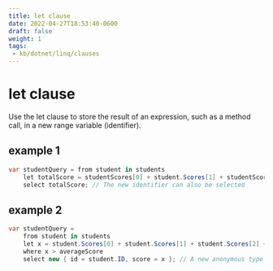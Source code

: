 ```yaml
---
title: let clause
date: 2022-04-27T18:53:40-0600
draft: false
weight: 1
tags:
 - kb/dotnet/linq/clauses
---
```


# let clause
Use the let clause to store the result of an expression, such as a method call, in a new range variable (identifier).

## example 1
```cs
var studentQuery = from student in students
    let totalScore = studentScores[0] + student.Scores[1] + studentScores[2] + student.Scores[3]
    select totalScore; // The new identifier can also be selected
```

## example 2
```cs
var studentQuery =
    from student in students
    let x = student.Scores[0] + student.Scores[1] + student.Scores[2] + student.Scores[3]
    where x > averageScore
    select new { id = student.ID, score = x }; // A new anonymous type of a sequence of Students with their score and student ID
```

